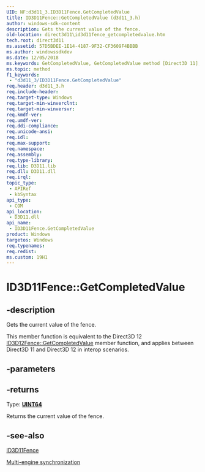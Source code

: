 ```yaml
---
UID: NF:d3d11_3.ID3D11Fence.GetCompletedValue
title: ID3D11Fence::GetCompletedValue (d3d11_3.h)
author: windows-sdk-content
description: Gets the current value of the fence.
old-location: direct3d11\id3d11fence_getcompletedvalue.htm
tech.root: direct3d11
ms.assetid: 57D5BDEE-1E14-4187-9F32-CF3609F4BBBB
ms.author: windowssdkdev
ms.date: 12/05/2018
ms.keywords: GetCompletedValue, GetCompletedValue method [Direct3D 11], GetCompletedValue method [Direct3D 11],ID3D11Fence interface, ID3D11Fence interface [Direct3D 11],GetCompletedValue method, ID3D11Fence.GetCompletedValue, ID3D11Fence::GetCompletedValue, d3d11_3/ID3D11Fence::GetCompletedValue, direct3d11.id3d11fence_getcompletedvalue
ms.topic: method
f1_keywords: 
 - "d3d11_3/ID3D11Fence.GetCompletedValue"
req.header: d3d11_3.h
req.include-header: 
req.target-type: Windows
req.target-min-winverclnt: 
req.target-min-winversvr: 
req.kmdf-ver: 
req.umdf-ver: 
req.ddi-compliance: 
req.unicode-ansi: 
req.idl: 
req.max-support: 
req.namespace: 
req.assembly: 
req.type-library: 
req.lib: D3D11.lib
req.dll: D3D11.dll
req.irql: 
topic_type:
 - APIRef
 - kbSyntax
api_type:
 - COM
api_location:
 - D3D11.dll
api_name:
 - ID3D11Fence.GetCompletedValue
product: Windows
targetos: Windows
req.typenames: 
req.redist: 
ms.custom: 19H1
---
```


# ID3D11Fence::GetCompletedValue


## -description


Gets the current value of the fence.

This member function is equivalent to the Direct3D 12 <a href="/windows/win32/api/d3d12/nf-d3d12-id3d12fence-getcompletedvalue">ID3D12Fence::GetCompletedValue</a> member function, and applies between Direct3D 11 and Direct3D 12 in interop scenarios.


## -parameters






## -returns



Type: <b><a href="/windows/win32/WinProg/windows-data-types">UINT64</a></b>

Returns the current value of the fence.




## -see-also




<a href="/windows/win32/api/d3d11_3/nn-d3d11_3-id3d11fence">ID3D11Fence</a>



<a href="/windows/win32/direct3d12/user-mode-heap-synchronization">Multi-engine synchronization</a>
 

 

